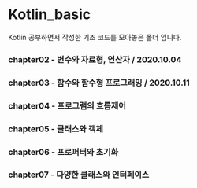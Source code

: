 # Kotlin_basic
Kotlin 공부하면서 작성한 기초 코드를 모아놓은 폴더 입니다.

### chapter02 - 변수와 자료형, 연산자 / 2020.10.04

### chapter03 - 함수와 함수형 프로그래밍 / 2020.10.11

### chapter04 - 프로그램의 흐름제어 

### chapter05 - 클래스와 객체

### chapter06 - 프로퍼터와 초기화

### chapter07 - 다양한 클래스와 인터페이스
